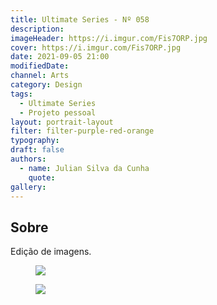 ```yaml
---
title: Ultimate Series - Nº 058
description:
imageHeader: https://i.imgur.com/Fis7ORP.jpg
cover: https://i.imgur.com/Fis7ORP.jpg
date: 2021-09-05 21:00
modifiedDate:
channel: Arts
category: Design
tags:
  - Ultimate Series
  - Projeto pessoal
layout: portrait-layout
filter: filter-purple-red-orange
typography:
draft: false
authors:
  - name: Julian Silva da Cunha
    quote:
gallery:
---
```


## Sobre

Edição de imagens.

<figure>
  <img src="https://i.imgur.com/Fis7ORP.jpg" className="mx-auto block"/>
</figure>

<figure>
  <img src="https://i.imgur.com/bZEGtBY.jpg" className="mx-auto block"/>
</figure>
